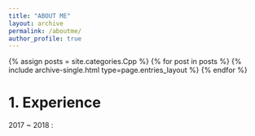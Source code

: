 ```yaml
---
title: "ABOUT ME"
layout: archive
permalink: /aboutme/
author_profile: true
---
```


{% assign posts = site.categories.Cpp %}
{% for post in posts %} {% include archive-single.html type=page.entries_layout %} {% endfor %}

# 1. Experience

2017 ~ 2018 : 